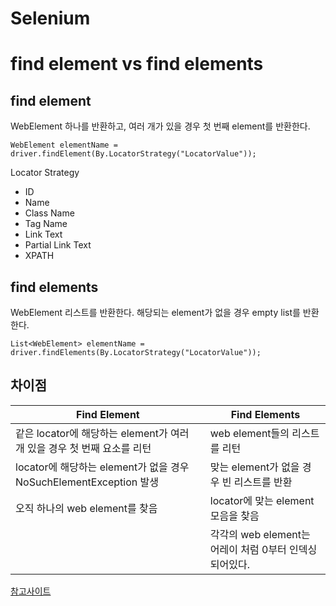 
# Selenium
# find element vs find elements


## find element

WebElement 하나를 반환하고, 여러 개가 있을 경우 첫 번째 element를 반환한다.

`WebElement elementName = driver.findElement(By.LocatorStrategy("LocatorValue"));`

Locator Strategy
- ID
- Name
- Class Name
- Tag Name
- Link Text
- Partial Link Text
- XPATH

## find elements

WebElement 리스트를 반환한다. 해당되는 element가 없을 경우 empty list를 반환한다.

`List<WebElement> elementName = driver.findElements(By.LocatorStrategy("LocatorValue"));`


## 차이점

| Find Element | Find Elements |
|-------------------------------------------------------------------------|--------------------------------------------------------|
| 같은 locator에 해당하는 element가 여러 개 있을 경우 첫 번째 요소를 리턴 | web element들의 리스트를 리턴 |
| locator에 해당하는 element가 없을 경우 NoSuchElementException 발생  | 맞는 element가 없을 경우 빈 리스트를 반환 |
| 오직 하나의 web element를 찾음 | locator에 맞는 element 모음을 찾음 |
|  | 각각의 web element는 어레이 처럼 0부터 인덱싱되어있다. |


[참고사이트](https://www.guru99.com/find-element-selenium.html)